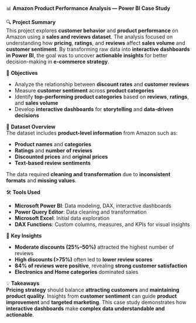 📊 **Amazon Product Performance Analysis — Power BI Case Study**

🔍 **Project Summary**  
This project explores **customer behavior** and **product performance** on Amazon using a **sales and reviews dataset**. The analysis focused on understanding how **pricing**, **ratings**, and **reviews** affect **sales volume** and **customer sentiment**. By transforming raw data into **interactive dashboards in Power BI**, the goal was to uncover **actionable insights** for better decision-making in **e-commerce strategy**.

🎯 **Objectives**  
- Analyze the relationship between **discount rates** and **customer reviews**  
- Measure **customer sentiment** across **product categories**  
- Identify **top-performing product categories** based on **reviews**, **ratings**, and **sales volume**  
- Develop **interactive dashboards** for **storytelling** and **data-driven decisions**

📂 **Dataset Overview**  
The dataset includes **product-level information** from Amazon such as:  
- **Product names** and **categories**  
- **Ratings** and **number of reviews**  
- **Discounted prices** and **original prices**  
- **Text-based review sentiments**

The data required **cleaning and transformation** due to **inconsistent formats** and **missing values**.

🛠️ **Tools Used**  
- **Microsoft Power BI**: Data modeling, DAX, interactive dashboards  
- **Power Query Editor**: Data cleaning and transformation  
- **Microsoft Excel**: Initial data exploration  
- **DAX Functions**: Custom columns, measures, and KPIs for visual insights

🔑 **Key Insights**  
- **Moderate discounts (25%–50%)** attracted the highest number of reviews  
- **High discounts (>75%)** often led to **lower review scores**  
- **84% of reviews were positive**, revealing **strong customer satisfaction**  
- **Electronics and Home categories** dominated sales

💡 **Takeaways**  
**Pricing strategy** should balance **attracting customers** and **maintaining product quality**. Insights from **customer sentiment** can guide **product improvement** and **targeted marketing**. This case study demonstrates how **interactive dashboards** make **complex data understandable and actionable**.

